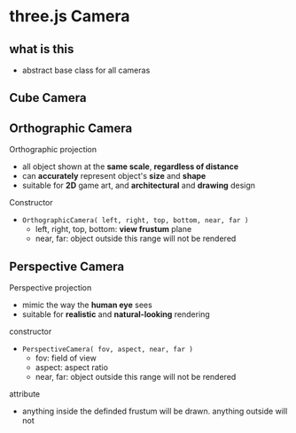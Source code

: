 # three.js Camera

## what is this

- abstract base class for all cameras

## Cube Camera

## Orthographic Camera

Orthographic projection

- all object shown at the **same scale**, **regardless of distance**
- can **accurately** represent object's **size** and **shape**
- suitable for **2D** game art, and **architectural** and **drawing** design

Constructor

- `OrthographicCamera( left, right, top, bottom, near, far )`
  - left, right, top, bottom: **view frustum** plane
  - near, far: object outside this range will not be rendered

## Perspective Camera

Perspective projection

- mimic the way the **human eye** sees
- suitable for **realistic** and **natural-looking** rendering

constructor

- `PerspectiveCamera( fov, aspect, near, far )`
  - fov: field of view
  - aspect: aspect ratio
  - near, far: object outside this range will not be rendered

attribute

- anything inside the definded frustum will be drawn. anything outside will not
